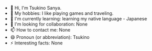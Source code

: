 - 👋 Hi, I'm Tsukino Sanya.
- 👀 My hobbies: I like playing games and traveling.
- 🌱 I'm currently learning: learning my native language - Japanese
- 💞️ I'm looking for collaboration: None
- 📫 How to contact me: None
- 😄 Pronoun (or abbreviation): Tsukino
- ⚡ Interesting facts: None


<!---
niapumo/niapumo is a ✨ special ✨ repository because its `README.md` (this file) appears on your GitHub profile.
You can click the Preview link to take a look at your changes.
--->
